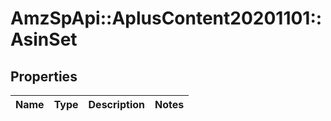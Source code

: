 # AmzSpApi::AplusContent20201101::AsinSet

## Properties
Name | Type | Description | Notes
------------ | ------------- | ------------- | -------------

